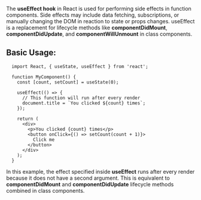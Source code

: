 The **useEffect hook** in React is used for performing side effects in function components. Side effects may include data fetching, subscriptions, or manually changing the DOM in reaction to state or props changes. useEffect is a replacement for lifecycle methods like **componentDidMount**, **componentDidUpdate**, and **componentWillUnmount** in class components.

## Basic Usage:

      import React, { useState, useEffect } from 'react';
      
      function MyComponent() {
        const [count, setCount] = useState(0);
      
        useEffect(() => {
          // This function will run after every render
          document.title = `You clicked ${count} times`;
        });
      
        return (
          <div>
            <p>You clicked {count} times</p>
            <button onClick={() => setCount(count + 1)}>
              Click me
            </button>
          </div>
        );
      }

In this example, the effect specified inside **useEffect** runs after every render because it does not have a second argument. This is equivalent to **componentDidMount** and **componentDidUpdate** lifecycle methods combined in class components.



